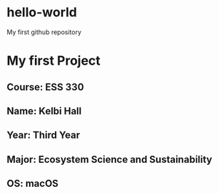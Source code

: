 # hello-world
My first github repository 
# My first Project

## **Course**: ESS 330

## **Name**: Kelbi Hall

## **Year**: Third Year

## **Major**: Ecosystem Science and Sustainability

## **OS**: macOS

